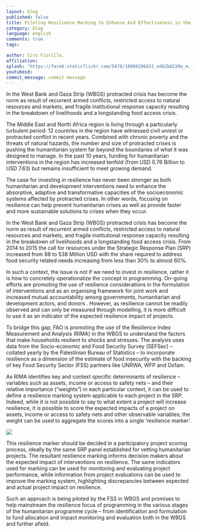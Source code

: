 ```yaml
---
layout: blog
published: false
title: Piloting Resilience Marking to Enhance Aid Effectiveness in the Palestinian Context
category: blog
language: english
comments: true
tags: 

author: Ciro Fiorillo,
affiliation: 
splash: "https://farm6.staticflickr.com/5479/18869296831_ed62b8220e_m.jpg"
youtubeid: 
commit_message: commit message
---
```

In the West Bank and Gaza Strip (WBGS) protracted crisis has become the norm as result of recurrent armed conflicts, restricted access to natural resources and markets, and fragile institutional response capacity resulting in the breakdown of livelihoods and a longstanding food access crisis.
<!-- more -->



The Middle East and North Africa region is living through a particularly turbulent period: 12 countries in the region have witnessed civil unrest or protracted conflict in recent years. Combined with chronic poverty and the threats of natural hazards, the number and size of protracted crises is pushing the humanitarian system far beyond the boundaries of what it was designed to manage. In the past 10 years, funding for humanitarian interventions in the region has increased tenfold (from USD 0.76 Billion to USD 7.63) but remains insufficient to meet growing demand. 

The case for investing in resilience has never been stronger as both humanitarian and development interventions need to enhance the absorptive, adaptive and transformative capacities of the socioeconomic systems affected by protracted crises.  In other words, focusing on resilience can help prevent humanitarian crises as well as provide faster and more sustainable solutions to crises when they occur. 

In the West Bank and Gaza Strip (WBGS) protracted crisis has become the norm as result of recurrent armed conflicts, restricted access to natural resources and markets, and fragile institutional response capacity resulting in the breakdown of livelihoods and a longstanding food access crisis. From 2014 to 2015 the call for resources under the Strategic Response Plan (SRP) increased from 88 to 538 Million USD with the share required to address food security related needs increasing from less than 30% to almost 60%. 

In such a context, the issue is not if we need to invest in resilience, rather it is how to concretely operationalize the concept in programming. On-going efforts are promoting the use of resilience considerations in the formulation of interventions  and as an organising framework for joint work and increased mutual accountability among governments, humanitarian and development actors, and donors . However, as resilience cannot be readily observed and can only be measured through modelling, it is more difficult to use it as an indicator of the expected resilience impact of projects.

To bridge this gap, FAO is promoting the use of the Resilience Index Measurement and Analysis (RIMA)  in the WBGS to understand the factors that make households resilient to shocks and stresses. The analysis uses data from the Socio-economic and Food Security Survey (SEFSec) – collated yearly by the Palestinian Bureau of Statistics – to incorporate resilience as a dimension of the estimate of food insecurity with the backing of key Food Security Sector (FSS) partners like UNRWA, WFP and Oxfam. 

As RIMA identifies key and context specific determinants of resilience – variables such as assets, income or access to safety nets – and their relative importance (“weights”) in each particular context, it can be used to define a resilience marking system applicable to each project in the SRP. Indeed, while it is not possible to say to what extent a project will increase resilience, it is possible to score the expected impacts of a project on assets, income or access to safety nets and other observable variables; the weight can be used to aggregate the scores into a single ‘resilience marker’.

![](https://farm4.staticflickr.com/3752/18245992153_78f055aa73_o.png)


This resilience marker should be decided in a participatory project scoring process, ideally by the same SRP panel established for vetting humanitarian projects. The resultant resilience marking informs decision makers about the expected impact of interventions on resilience. The same indicators used for marking can be used for monitoring and evaluating project performance, while information from project evaluations can be used to improve the marking system, highlighting discrepancies between expected and actual project impact on resilience. 

Such an approach is being piloted by the FSS in WBGS and promises to help mainstream the resilience focus of programming in the various stages of the humanitarian programme cycle – from identification and formulation to fund allocation and impact monitoring and evaluation both in the WBGS and further afield.